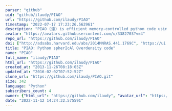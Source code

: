 ```yaml
---
parser: "github"
uid: "github/ilaudy/PIAO"
url: "https://github.com/ilaudy/PIAO"
timestamp: "2022-07-17 17:23:26.562961"
description: "PIAO (漂) is efficient memory-controlled python code using the standard SO algorithm to identify halos."
avatar: "https://avatars.githubusercontent.com/u/3382703?v=4"
repo_url: "https://github.com/ilaudy/PIAO"
doi: ["http://adsabs.harvard.edu/abs/2014MNRAS.441.1769C", "https://ui.adsabs.harvard.edu/abs/2014ascl.soft12007C/abstract"]
title: "PIAO: Python spherIcAl Overdensity code"
name: "PIAO"
full_name: "ilaudy/PIAO"
html_url: "https://github.com/ilaudy/PIAO"
created_at: "2013-11-26T08:18:05Z"
updated_at: "2016-02-02T07:52:52Z"
clone_url: "https://github.com/ilaudy/PIAO.git"
size: 342
language: "Python"
subscribers_count: 4
owner: {"html_url": "https://github.com/ilaudy", "avatar_url": "https://avatars.githubusercontent.com/u/3382703?v=4", "login": "ilaudy", "type": "User"}
date: "2022-11-12 14:24:32.575591"
---
```

